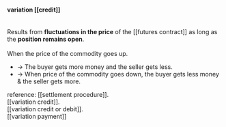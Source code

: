 #### variation [[credit]]
<br>
Results from <b>fluctuations in the price</b> of the [[futures contract]] as long as the <b>position remains open</b>.<br><br>
When the price of the commodity goes up.<br>

* -> The buyer gets more money and the seller gets less.<br>
* -> When price of the commodity goes down, the buyer gets less money & the seller gets more.<br>

reference:
[[settlement procedure]].  
[[variation credit]].  
[[variation credit or debit]].  
[[variation payment]]